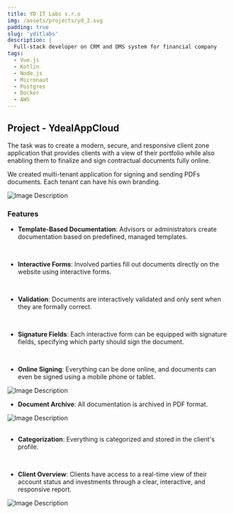 ```yaml
---
title: YD IT Labs s.r.o
img: /assets/projects/yd_2.svg
padding: true
slug: 'yditlabs'
description: |
  Full-stack developer on CRM and DMS system for financial company
tags:
  - Vue.js
  - Kotlin
  - Node.js
  - Micronaut
  - Postgres
  - Docker
  - AWS
---
```


## Project - YdealAppCloud

The task was to create a modern, secure, and responsive client zone application that provides clients with a view of their portfolio while also enabling them to finalize and sign contractual documents fully online.

We created multi-tenant application for signing and sending PDFs documents. Each tenant can have his own branding.

![Image Description](/assets/projects/yd/0.png)

### Features

- **Template-Based Documentation**: Advisors or administrators create documentation based on predefined, managed templates.
<br>

- **Interactive Forms**: Involved parties fill out documents directly on the website using interactive forms.
<br>

- **Validation**: Documents are interactively validated and only sent when they are formally correct.  
<br>

- **Signature Fields**: Each interactive form can be equipped with signature fields, specifying which party should sign the document.  
<br>

- **Online Signing**: Everything can be done online, and documents can even be signed using a mobile phone or tablet.

![Image Description](/assets/projects/yd/1.png)
<br>

- **Document Archive**: All documentation is archived in PDF format.

![Image Description](/assets/projects/yd/2.png)  
<br>

- **Categorization**: Everything is categorized and stored in the client's profile.  
<br>

- **Client Overview**: Clients have access to a real-time view of their account status and investments through a clear, interactive, and responsive report.

![Image Description](/assets/projects/yd/3.png)  
<br>



